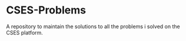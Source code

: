 # CSES-Problems
A repository to maintain the solutions to all the problems i solved on the CSES platform.
